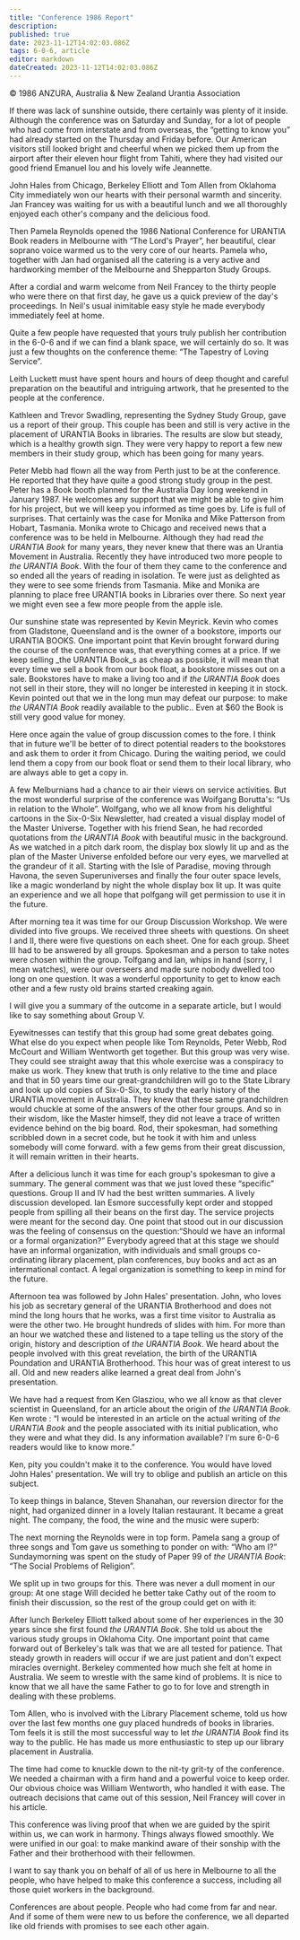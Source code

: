 ```yaml
---
title: "Conference 1986 Report"
description: 
published: true
date: 2023-11-12T14:02:03.086Z
tags: 6-0-6, article
editor: markdown
dateCreated: 2023-11-12T14:02:03.086Z
---
```


<p class="v-card v-sheet theme--light gray lighten-3 px-2 py-1">© 1986 ANZURA, Australia & New Zealand Urantia Association</p>

If there was lack of sunshine outside, there certainly was plenty of it inside. Although the conference was on Saturday and Sunday, for a lot of people who had come from interstate and from overseas, the “getting to know you” had already started on the Thursday and Friday before. Our American visitors still looked bright and cheerful when we picked them up from the airport after their eleven hour flight from Tahiti, where they had visited our good friend Emanuel Iou and his lovely wife Jeannette.

John Hales from Chicago, Berkeley Elliott and Tom Allen from Oklahoma City immediately won our hearts with their personal warmth and sincerity. Jan Francey was waiting for us with a beautiful lunch and we all thoroughly enjoyed each other's company and the delicious food.

Then Pamela Reynolds opened the 1986 National Conference for URANTIA Book readers in Melbourne with “The Lord's Prayer”, her beautiful, clear soprano voice warmed us to the very core of our hearts. Pamela who, together with Jan had organised all the catering is a very active and hardworking member of the Melbourne and Shepparton Study Groups.

After a cordial and warm welcome from Neil Francey to the thirty people who were there on that first day, he gave us a quick preview of the day's proceedings. In Neil's usual inimitable easy style he made everybody immediately feel at home.

Quite a few people have requested that yours truly publish her contribution in the 6-0-6 and if we can find a blank space, we will certainly do so. It was just a few thoughts on the conference theme: “The Tapestry of Loving Service”.

Leith Luckett must have spent hours and hours of deep thought and careful preparation on the beautiful and intriguing artwork, that he presented to the people at the conference.

Kathleen and Trevor Swadling, representing the Sydney Study Group, gave us a report of their group. This couple has been and still is very active in the placement of URANTIA Books in libraries. The results are slow but steady, which is a healthy growth sign. They were very happy to report a few new members in their study group, which has been going for many years.

Peter Mebb had flown all the way from Perth just to be at the conference. He reported that they have quite a good strong study group in the pest. Peter has a Book booth planned for the Australia Day long weekend in January 1987. He welcomes any support that we might be able to give him for his project, but we will keep you informed as time goes by. Life is full of surprises. That certainly was the case for Monika and Mike Patterson from Hobart, Tasmania. Monika wrote to Chicago and received news that a conference was to be held in Melbourne. Although they had read _the URANTIA Book_ for many years, they never knew that there was an Urantia Movement in Australia. Recently they have introduced two more people to _the URANTIA Book_. With the four of them they came to the conference and so ended all the years of reading in isolation. Te were just as delighted as they were to see some friends from Tasmania. Mike and Monika are planning to place free URANTIA books in Libraries over there. So next year we might even see a few more people from the apple isle.

Our sunshine state was represented by Kevin Meyrick. Kevin who comes from Gladstone, Queensland and is the owner of a bookstore, imports our URANTIA BOOKS. One important point that Kevin brought forward during the course of the conference was, that everything comes at a price. If we keep selling _the URANTIA Book_s as cheap as possible, it will mean that every time we sell a book from our book float, a bookstore misses out on a sale. Bookstores have to make a living too and if _the URANTIA Book_ does not sell in their store, they will no longer be interested in keeping it in stock. Kevin pointed out that we in the long mun may defeat our purpose: to make _the URANTIA Book_ readily available to the public.. Even at $60 the Book is still very good value for money.

Here once again the value of group discussion comes to the fore. I think that in future we'Il be better of to direct potential readers to the bookstores and ask them to order it from Chicago. During the waiting period, we could lend them a copy from our book float or send them to their local library, who are always able to get a copy in.

A few Melburnians had a chance to air their views on service activities. But the most wonderful surprise of the conference was Woifgang Borutta's: “Us in relation to the Whole”. Wolfgang, who we all know from his delightful cartoons in the Six-0-Six Newsletter, had created a visual display model of the Master Universe. Together with his friend Sean, he had recorded quotations from _the URANTIA Book_ with beautiful music in the background. As we watched in a pitch dark room, the display box slowly lit up and as the plan of the Master Universe enfolded before our very eyes, we marvelled at the grandeur of it all. Starting with the Isle of Paradise, moving through Havona, the seven Superuniverses and finally the four outer space levels, like a magic wonderland by night the whole display box lit up. It was quite an experience and we all hope that polfgang will get permission to use it in the future.

After morning tea it was time for our Group Discussion Workshop. We were divided into five groups. We received three sheets with questions. On sheet I and II, there were five questions on each sheet. One for each group. Sheet III had to be answered by all groups. Spokesman and a person to take notes were chosen within the group. Tolfgang and Ian, whips in hand (sorry, I mean watches), were our overseers and made sure nobody dwelled too long on one question. It was a wonderful opportunity to get to know each other and a few rusty old brains started creaking again.

I will give you a summary of the outcome in a separate article, but I would like to say something about Group V.

Eyewitnesses can testify that this group had some great debates going. What else do you expect when people like Tom Reynolds, Peter Webb, Rod McCourt and William Wentworth get together. But this group was very wise. They could see straight away that this whole exercise was a conspiracy to make us work. They knew that truth is only relative to the time and place and that in 50 years time our great-grandchildren will go to the State Library and look up old copies of Six-0-Six, to study the early history of the URANTIA movement in Australia. They knew that these same grandchildren would chuckle at some of the answers of the other four groups. And so in their wisdom, like the Master himself, they did not leave a trace of written evidence behind on the big board. Rod, their spokesman, had something scribbled down in a secret code, but he took it with him and unless somebody will come forward. with a few gems from their great discussion, it will remain written in their hearts.

After a delicious lunch it was time for each group's spokesman to give a summary. The general comment was that we just loved these “specific” questions. Group II and IV had the best written summaries. A lively discussion developed. Ian Esmore successfully kept order and stopped people from spilling all their beans on the first day. The service projects were meant for the second day. One point that stood out in our discussion was the feeling of consensus on the question:“Should we have an informal or a formal organization?” Everybody agreed that at this stage we should have an informal organization, with individuals and small groups co-ordinating library placement, plan conferences, buy books and act as an intermational contact. A legal organization is something to keep in mind for the future.

Afternoon tea was followed by John Hales' presentation. John, who loves his job as secretary general of the URANTIA Brotherhood and does not mind the long hours that he works, was a first time visitor to Australia as were the other two. He brought hundreds of slides with him. For more than an hour we watched these and listened to a tape telling us the story of the origin, history and description of _the URANTIA Book_. We heard about the people involved with this great revelation, the birth of the URANTIA Poundation and URANTIA Brotherhood. This hour was of great interest to us all. Old and new readers alike learned a great deal from John's presentation.

We have had a request from Ken Glasziou, who we all know as that clever scientist in Queensland, for an article about the origin of _the URANTIA Book_. Ken wrote : “I would be interested in an article on the actual writing of _the URANTIA Book_ and the people associated with its initial publication, who they were and what they did. Is any information available? I'm sure 6-0-6 readers would like to know more.”

Ken, pity you couldn't make it to the conference. You would have loved John Hales' presentation. We will try to oblige and publish an article on this subject.

To keep things in balance, Steven Shanahan, our reversion director for the night, had organized dinner in a lovely Italian restaurant. It became a great night. The company, the food, the wine and the music were superb:

The next morning the Reynolds were in top form. Pamela sang a group of three songs and Tom gave us something to ponder on with: “Who am I?” Sundaymorning was spent on the study of Paper 99 of _the URANTIA Book_: “The Social Problems of Religion”.

We split up in two groups for this. There was never a dull moment in our group: At one stage Will decided he better take Cathy out of the room to finish their discussion, so the rest of the group could get on with it:

After lunch Berkeley Elliott talked about some of her experiences in the 30 years since she first found _the URANTIA Book_. She told us about the various study groups in Oklahoma City. One important point that came forward out of Berkeley's talk was that we are all tested for patience. That steady growth in readers will occur if we are just patient and don't expect miracles overnight. Berkeley commented how much she felt at home in Australia. We seem to wrestle with the same kind of problems. It is nice to know that we all have the same Father to go to for love and strength in dealing with these problems.

Tom Allen, who is involved with the Library Placement scheme, told us how over the last few months one guy placed hundreds of books in libraries. Tom feels it is still the most successful way to let _the URANTIA Book_ find its way to the public. He has made us more enthusiastic to step up our library placement in Australia.

The time had come to knuckle down to the nit-ty grit-ty of the conference. We needed a chairman with a firm hand and a powerful voice to keep order. Our obvious choice was William Wentworth, who handled it with ease. The outreach decisions that came out of this session, Neil Francey will cover in his article.

This conference was living proof that when we are guided by the spirit within us, we can work in harmony. Things always flowed smoothly. We were unified in our goal: to make mankind aware of their sonship with the Father and their brotherhood with their fellowmen.

I want to say thank you on behalf of all of us here in Melbourne to all the people, who have helped to make this conference a success, including all those quiet workers in the background.

Conferences are about people. People who had come from far and near. And if some of them were new to us before the conference, we all departed like old friends with promises to see each other again.